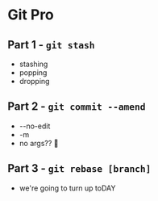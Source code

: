 # Git Pro

## Part 1 - `git stash`

- stashing
- popping
- dropping

## Part 2 - `git commit --amend`

- --no-edit
- -m
- no args?? 🥴

## Part 3 - `git rebase [branch]`

- we're going to turn up toDAY
